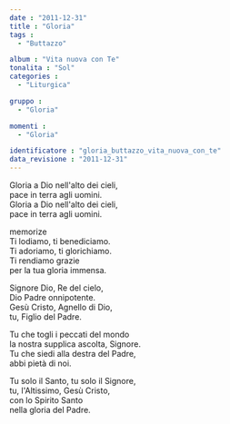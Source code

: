 ```yaml
---
date : "2011-12-31"
title : "Gloria"
tags : 
  - "Buttazzo"

album : "Vita nuova con Te"
tonalita : "Sol"
categories : 
  - "Liturgica"

gruppo : 
  - "Gloria"

momenti : 
  - "Gloria"

identificatore : "gloria_buttazzo_vita_nuova_con_te"
data_revisione : "2011-12-31"
---
```

  
  
  
  
   
  
  
  
  
  
Gloria a Dio nell'alto dei cieli,  
pace in terra agli uomini.  
Gloria a Dio nell'alto dei cieli,  
pace in terra agli uomini.    
  
  
memorize  
Ti lodiamo, ti benediciamo.  
Ti adoriamo, ti glorichiamo.  
Ti rendiamo grazie  
per la tua gloria immensa.  
  
  
Signore Dio, Re del cielo,  
Dio Padre onnipotente.  
Gesù Cristo, Agnello di Dio,  
tu, Figlio del Padre.  
  
  
Tu che togli i peccati del mondo  
la nostra supplica ascolta, Signore.  
Tu che siedi alla destra del Padre,  
abbi pietà di noi.  
  
  
Tu solo il Santo, tu solo il Signore,  
tu, l'Altissimo, Gesù Cristo,  
con lo Spirito Santo  
nella gloria del Padre.  
  
  
  
  
  
  
  
  
  
